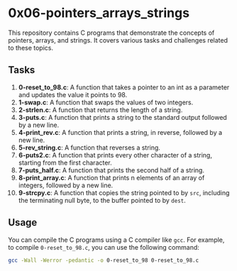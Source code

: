 # 0x06-pointers_arrays_strings

This repository contains C programs that demonstrate the concepts of pointers, arrays, and strings. It covers various tasks and challenges related to these topics.

## Tasks

1. **0-reset_to_98.c**: A function that takes a pointer to an int as a parameter and updates the value it points to 98.
2. **1-swap.c**: A function that swaps the values of two integers.
3. **2-strlen.c**: A function that returns the length of a string.
4. **3-puts.c**: A function that prints a string to the standard output followed by a new line.
5. **4-print_rev.c**: A function that prints a string, in reverse, followed by a new line.
6. **5-rev_string.c**: A function that reverses a string.
7. **6-puts2.c**: A function that prints every other character of a string, starting from the first character.
8. **7-puts_half.c**: A function that prints the second half of a string.
9. **8-print_array.c**: A function that prints n elements of an array of integers, followed by a new line.
10. **9-strcpy.c**: A function that copies the string pointed to by `src`, including the terminating null byte, to the buffer pointed to by `dest`.

## Usage

You can compile the C programs using a C compiler like `gcc`. For example, to compile `0-reset_to_98.c`, you can use the following command:

```bash
gcc -Wall -Werror -pedantic -o 0-reset_to_98 0-reset_to_98.c

